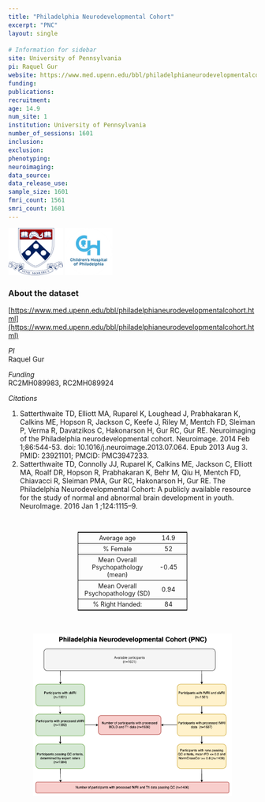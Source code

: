```yaml
---
title: "Philadelphia Neurodevelopmental Cohort"
excerpt: "PNC"
layout: single

# Information for sidebar
site: University of Pennsylvania
pi: Raquel Gur
website: https://www.med.upenn.edu/bbl/philadelphianeurodevelopmentalcohort.html
funding:
publications:
recruitment:
age: 14.9
num_site: 1
institution: University of Pennsylvania
number_of_sessions: 1601
inclusion:
exclusion:
phenotyping:
neuroimaging:
data_source:
data_release_use:
sample_size: 1601
fmri_count: 1561
smri_count: 1601
---
```

<div style="text-align: left;">
     <img src="/assets/images/logos/university_of_pennsylvania.png" style="width: auto; height: 10vw;" />
     <img src="/assets/images/logos/CHOP.png" style="width: auto; height: 10vw;" />
</div>

### About the dataset
[https://www.med.upenn.edu/bbl/philadelphianeurodevelopmentalcohort.html](https://www.med.upenn.edu/bbl/philadelphianeurodevelopmentalcohort.html)

*PI*
<br>
Raquel Gur

*Funding*
<br>
RC2MH089983, RC2MH089924

*Citations*
<br>
1. Satterthwaite TD, Elliott MA, Ruparel K, Loughead J, Prabhakaran K, Calkins ME, Hopson R, Jackson C, Keefe J, Riley M, Mentch FD, Sleiman P, Verma R, Davatzikos C, Hakonarson H, Gur RC, Gur RE. Neuroimaging of the Philadelphia neurodevelopmental cohort. Neuroimage. 2014 Feb 1;86:544-53. doi: 10.1016/j.neuroimage.2013.07.064. Epub 2013 Aug 3. PMID: 23921101; PMCID: PMC3947233.
2. Satterthwaite TD, Connolly JJ, Ruparel K, Calkins ME, Jackson C, Elliott MA, Roalf DR, Hopson R, Prabhakaran K, Behr M, Qiu H, Mentch FD, Chiavacci R, Sleiman PMA, Gur RC, Hakonarson H, Gur RE. The Philadelphia Neurodevelopmental Cohort: A publicly available resource for the study of normal and abnormal brain development in youth. NeuroImage. 2016 Jan 1 ;124:1115–9. 


  



<br>
<div class=table align='center'>
<table style="text-align: center;
width:44%; font-size:90%; border: 1px solid black">
<tr><th style="font-weight:normal">Average age</th><th style="font-weight:normal">14.9</th><th style="font-weight:normal"></th></tr>
<tr><th style="font-weight:normal">% Female</th><th style="font-weight:normal">52</th><th style="font-weight:normal"></th></tr>
<tr><th style="font-weight:normal">Mean Overall Psychopathology (mean)</th><th style="font-weight:normal">-0.45</th><th style="font-weight:normal"></th></tr>
<tr><th style="font-weight:normal">Mean Overall Psychopathology (SD)</th><th style="font-weight:normal">0.94</th><th style="font-weight:normal"></th></tr>
<tr><th style="font-weight:normal">% Right Handed:</th><th style="font-weight:normal">84</th><th style="font-weight:normal"></th></tr>
<table>

<br>
<br>

<div style="text-align: center;">
     <img src="/assets/images/datasets/PNC_Flowchart.png" width="80%" height="auto" />
</div>
